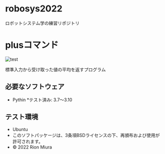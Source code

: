 # robosys2022
ロボットシステム学の練習リポジトリ
# plusコマンド
![test](https://github.com/Rion731/robosys2022/actions/workflows/test.yml/badge.svg)

標準入力から受け取った値の平均を返すプログラム

## 必要なソフトウェア
* Pythin
  *テスト済み: 3.7～3.10
## テスト環境
* Ubuntu
* このソフトパッケージは、3条項BSDライセンスの下、再頒布および使用が許可されます。
* © 2022 Rion Miura 
